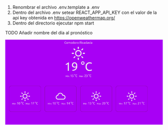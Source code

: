 1) Renombrar el archivo .env.template a .env
2) Dentro del archivo .env setear REACT_APP_API_KEY con el valor de la api key obtenida en https://openweathermap.org/
3) Dentro del directorio ejecutar npm start

TODO
Añadir nombre del día al pronóstico

![demo](doc/demo.png)
